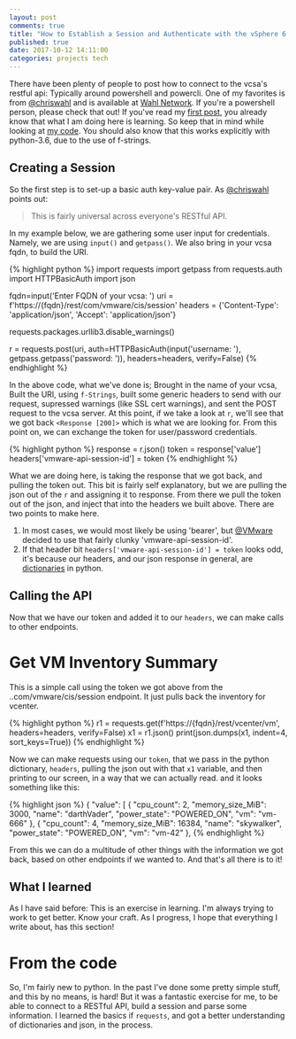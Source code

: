 ```yaml
---
layout: post
comments: true
title: "How to Establish a Session and Authenticate with the vSphere 6.5 API"
published: true
date: 2017-10-12 14:11:00
categories: projects tech
---
```


There have been plenty of people to post how to connect to the vcsa's restful api: Typically around powershell and powercli. One of my favorites is from [@chriswahl](https://twitter.com/chriswahl) and is available at [Wahl Network](https://wahlnetwork.com/2017/02/24/vsphere-6-5-restful-api/). If you're a powershell person, please check that out! If you've read my [first post](https://dkalaluhi.github.io/projects/jekyll/2017/09/30/first-post.html), you already know that what I am doing here is learning. So keep that in mind while looking at [my code](https://github.com/dkalaluhi/restDemo). You should also know that this works explicitly with python-3.6, due to the use of f-strings.

## Creating a Session

So the first step is to set-up a basic auth key-value pair. As [@chriswahl](https://twitter.com/chriswahl) points out:
> This is fairly universal across everyone's RESTful API.

In my example below, we are gathering some user input for credentials. Namely, we are using `input()` and `getpass()`. We also bring in your vcsa fqdn, to build the URI.

{% highlight python %}
import requests
import getpass
from requests.auth import HTTPBasicAuth
import json

fqdn=input('Enter FQDN of your vcsa: ')
uri = f'https://{fqdn}/rest/com/vmware/cis/session'
headers = {'Content-Type': 'application/json', 'Accept': 'application/json'}

requests.packages.urllib3.disable_warnings()

r = requests.post(uri, auth=HTTPBasicAuth(input('username: '), getpass.getpass('password: ')), headers=headers, verify=False)
{% endhighlight %}

In the above code, what we've done is; Brought in the name of your vcsa, Built the URI, using `f-Strings`, built some generic headers to send with our request, supressed warnings (like SSL cert warnings), and sent the POST request to the vcsa server. At this point, if we take a look at `r`, we'll see that we got back `<Response [200]>` which is what we are looking for. From this point on, we can exchange the token for user/password credentials.


{% highlight python %}
response = r.json()
token = response['value']
headers['vmware-api-session-id'] = token
{% endhighlight %}

What we are doing here, is taking the response that we got back, and pulling the token out. This bit is fairly self explanatory, but we are pulling the json out of the `r` and assigning it to response. From there we pull the token out of the json, and inject that into the headers we built above. There are two points to make here.

1. In most cases, we would most likely be using 'bearer', but [@VMware](https://twitter.com/vmware) decided to use that fairly clunky 'vmware-api-session-id'.
2. If that header bit `headers['vmware-api-session-id'] = token` looks odd, it's because our headers, and our json response in general, are [dictionaries](https://docs.python.org/3/tutorial/datastructures.html) in python.

## Calling the API

Now that we have our token and added it to our `headers`, we can make calls to other endpoints.

# Get VM Inventory Summary

This is a simple call using the token we got above from the ..com/vmware/cis/session endpoint. It just pulls back the inventory for vcenter.


{% highlight python %}
r1 = requests.get(f'https://{fqdn}/rest/vcenter/vm', headers=headers, verify=False)
x1 = r1.json()
print(json.dumps(x1, indent=4, sort_keys=True))
{% endhighlight %}


Now we can make requests using our `token`, that we pass in the python dictionary, `headers`, pulling the json out with that `x1` variable, and then printing to our screen, in a way that we can actually read. and it looks something like this:


{% highlight json %}
{
    "value": [
        {
            "cpu_count": 2,
            "memory_size_MiB": 3000,
            "name": "darthVader",
            "power_state": "POWERED_ON",
            "vm": "vm-666"
        },
        {
            "cpu_count": 4,
            "memory_size_MiB": 16384,
            "name": "skywalker",
            "power_state": "POWERED_ON",
            "vm": "vm-42"
        },
{% endhighlight %}

From this we can do a multitude of other things with the information we got back, based on other endpoints if we wanted to. And that's all there is to it!

## What I learned

As I have said before: This is an exercise in learning. I'm always trying to work to get better. Know your craft. As I progress, I hope that everything I write about, has this section!

# From the code

So, I'm fairly new to python. In the past I've done some pretty simple stuff, and this by no means, is hard! But it was a fantastic exercise for me, to be able to connect to a RESTful API, build a session and parse some information. I learned the basics if `requests`, and got a better understanding of dictionaries and json, in the process.